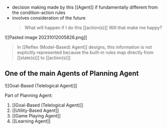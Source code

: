 - decision making made by this [[Agent]] if fundamentally different from the condition-action rules
- involves consideration of the future
	> What will happen if I do this [[action(s)]]
	> Will that make me happy?

![[Pasted image 20231012005826.png]]

>In [[Reflex (Model-Based) Agent]] designs, this information is not explicitly represented because the built-in rules map directly from [[state(s)]] to [[action(s)]]


## One of the main Agents of Planning Agent
![[Goal-Based (Telelogical Agent)]]

Part of Planning Agent:
1. [[Goal-Based (Telelogical Agent)]]
2. [[Utility-Based Agent]]
3. [[Game Playing Agent]]
4. [[Learning Agent]]

